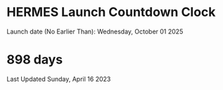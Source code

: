 # HERMES Launch Countdown Clock

Launch date (No Earlier Than): Wednesday, October 01 2025
# 898 days

Last Updated Sunday, April 16 2023